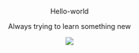 <p align="center">Hello-world</p>

<p align="center">Always trying to learn something new</p>

<p align="center"><img src="https://avatars.githubusercontent.com/u/117386916?v=4" width:"900"></p>

